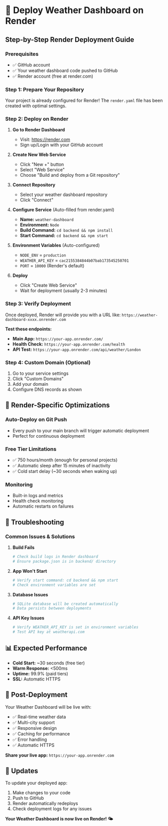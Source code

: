 # 🚀 Deploy Weather Dashboard on Render

## Step-by-Step Render Deployment Guide

### **Prerequisites**

- ✅ GitHub account
- ✅ Your weather dashboard code pushed to GitHub
- ✅ Render account (free at render.com)

### **Step 1: Prepare Your Repository**

Your project is already configured for Render! The `render.yaml` file has been created with optimal settings.

### **Step 2: Deploy on Render**

1. **Go to Render Dashboard**

   - Visit: https://render.com
   - Sign up/Login with your GitHub account

2. **Create New Web Service**

   - Click "New +" button
   - Select "Web Service"
   - Choose "Build and deploy from a Git repository"

3. **Connect Repository**

   - Select your weather dashboard repository
   - Click "Connect"

4. **Configure Service** (Auto-filled from render.yaml)

   - **Name:** `weather-dashboard`
   - **Environment:** `Node`
   - **Build Command:** `cd backend && npm install`
   - **Start Command:** `cd backend && npm start`

5. **Environment Variables** (Auto-configured)

   - `NODE_ENV` = `production`
   - `WEATHER_API_KEY` = `cac2155384844b07bab173545250701`
   - `PORT` = `10000` (Render's default)

6. **Deploy**
   - Click "Create Web Service"
   - Wait for deployment (usually 2-3 minutes)

### **Step 3: Verify Deployment**

Once deployed, Render will provide you with a URL like:
`https://weather-dashboard-xxxx.onrender.com`

**Test these endpoints:**

- **Main App:** `https://your-app.onrender.com/`
- **Health Check:** `https://your-app.onrender.com/health`
- **API Test:** `https://your-app.onrender.com/api/weather/London`

### **Step 4: Custom Domain (Optional)**

1. Go to your service settings
2. Click "Custom Domains"
3. Add your domain
4. Configure DNS records as shown

## 🔧 **Render-Specific Optimizations**

### **Auto-Deploy on Git Push**

- Every push to your main branch will trigger automatic deployment
- Perfect for continuous deployment

### **Free Tier Limitations**

- ✅ 750 hours/month (enough for personal projects)
- ✅ Automatic sleep after 15 minutes of inactivity
- ✅ Cold start delay (~30 seconds when waking up)

### **Monitoring**

- Built-in logs and metrics
- Health check monitoring
- Automatic restarts on failures

## 🚨 **Troubleshooting**

### **Common Issues & Solutions**

1. **Build Fails**

   ```bash
   # Check build logs in Render dashboard
   # Ensure package.json is in backend/ directory
   ```

2. **App Won't Start**

   ```bash
   # Verify start command: cd backend && npm start
   # Check environment variables are set
   ```

3. **Database Issues**

   ```bash
   # SQLite database will be created automatically
   # Data persists between deployments
   ```

4. **API Key Issues**
   ```bash
   # Verify WEATHER_API_KEY is set in environment variables
   # Test API key at weatherapi.com
   ```

## 📊 **Expected Performance**

- **Cold Start:** ~30 seconds (free tier)
- **Warm Response:** <500ms
- **Uptime:** 99.9% (paid tiers)
- **SSL:** Automatic HTTPS

## 🎉 **Post-Deployment**

Your Weather Dashboard will be live with:

- ✅ Real-time weather data
- ✅ Multi-city support
- ✅ Responsive design
- ✅ Caching for performance
- ✅ Error handling
- ✅ Automatic HTTPS

**Share your live app:** `https://your-app.onrender.com`

## 🔄 **Updates**

To update your deployed app:

1. Make changes to your code
2. Push to GitHub
3. Render automatically redeploys
4. Check deployment logs for any issues

**Your Weather Dashboard is now live on Render! 🌤️**
